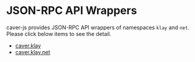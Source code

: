 # JSON-RPC API Wrappers

caver-js provides JSON-RPC API wrappers of namespaces `klay` and `net`.
Please click below items to see the detail.

* [caver.klay](caver.klay.md)
* [caver.klay.net](caver.klay.net.md)
